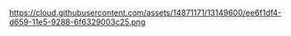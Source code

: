 https://cloud.githubusercontent.com/assets/14871171/13149600/ee6f1df4-d659-11e5-9288-6f6329003c25.png

